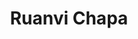 ---
title: "Ruanvi Chapa"
url: /san-vicente-del-raspeig/ruanvi-chapa/
shop: reparación de automóviles
---